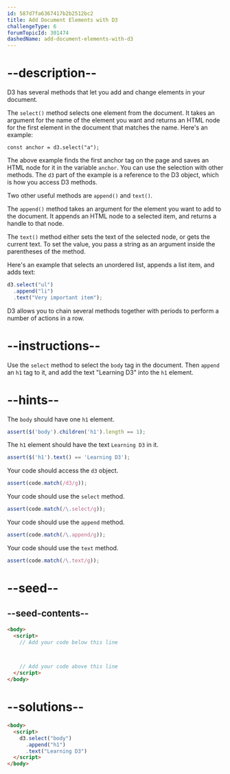 ```yaml
---
id: 587d7fa6367417b2b2512bc2
title: Add Document Elements with D3
challengeType: 6
forumTopicId: 301474
dashedName: add-document-elements-with-d3
---
```


# --description--

D3 has several methods that let you add and change elements in your document.

The `select()` method selects one element from the document. It takes an argument for the name of the element you want and returns an HTML node for the first element in the document that matches the name. Here's an example:

`const anchor = d3.select("a");`

The above example finds the first anchor tag on the page and saves an HTML node for it in the variable `anchor`. You can use the selection with other methods. The `d3` part of the example is a reference to the D3 object, which is how you access D3 methods.

Two other useful methods are `append()` and `text()`.

The `append()` method takes an argument for the element you want to add to the document. It appends an HTML node to a selected item, and returns a handle to that node.

The `text()` method either sets the text of the selected node, or gets the current text. To set the value, you pass a string as an argument inside the parentheses of the method.

Here's an example that selects an unordered list, appends a list item, and adds text:

```js
d3.select("ul")
  .append("li")
  .text("Very important item");
```

D3 allows you to chain several methods together with periods to perform a number of actions in a row.

# --instructions--

Use the `select` method to select the `body` tag in the document. Then `append` an `h1` tag to it, and add the text "Learning D3" into the `h1` element.

# --hints--

The `body` should have one `h1` element.

```js
assert($('body').children('h1').length == 1);
```

The `h1` element should have the text `Learning D3` in it.

```js
assert($('h1').text() == 'Learning D3');
```

Your code should access the `d3` object.

```js
assert(code.match(/d3/g));
```

Your code should use the `select` method.

```js
assert(code.match(/\.select/g));
```

Your code should use the `append` method.

```js
assert(code.match(/\.append/g));
```

Your code should use the `text` method.

```js
assert(code.match(/\.text/g));
```

# --seed--

## --seed-contents--

```html
<body>
  <script>
    // Add your code below this line



    // Add your code above this line
  </script>
</body>
```

# --solutions--

```html
<body>
  <script>
    d3.select("body")
      .append("h1")
      .text("Learning D3")
  </script>
</body>
```
